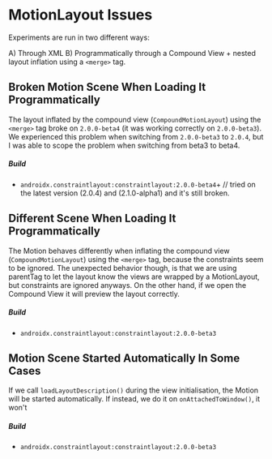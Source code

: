 # MotionLayout Issues

Experiments are run in two different ways:

A) Through XML
B) Programmatically through a Compound View + nested layout inflation using a `<merge>` tag.

## Broken Motion Scene When Loading It Programmatically

The layout inflated by the compound view (`CompoundMotionLayout`) using the `<merge>` tag broke on `2.0.0-beta4` (it was working correctly on `2.0.0-beta3`). We experienced this problem when switching from `2.0.0-beta3` to `2.0.4`, but I was able to scope the problem when switching from beta3 to beta4.

##### Build

- `androidx.constraintlayout:constraintlayout:2.0.0-beta4`+ // tried on the latest version (2.0.4) and (2.1.0-alpha1) and it's still broken.

## Different Scene When Loading It Programmatically

The Motion behaves differently when inflating the compound view (`CompoundMotionLayout`) using the `<merge>` tag, because the constraints seem to be ignored. The unexpected behavior though, is that we are using parentTag to let the layout know the views are wrapped by a MotionLayout, but constraints are ignored anyways. On the other hand, if we open the Compound View it will preview the layout correctly.

##### Build

- `androidx.constraintlayout:constraintlayout:2.0.0-beta3`

## Motion Scene Started Automatically In Some Cases

If we call `loadLayoutDescription()` during the view initialisation, the Motion will be started automatically. If instead, we do it on `onAttachedToWindow()`, it won't

##### Build

- `androidx.constraintlayout:constraintlayout:2.0.0-beta3`









